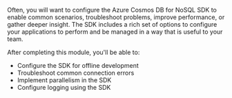 Often, you will want to configure the Azure Cosmos DB for NoSQL SDK to enable common scenarios, troubleshoot problems, improve performance, or gather deeper insight. The SDK includes a rich set of options to configure your applications to perform and be managed in a way that is useful to your team.

After completing this module, you'll be able to:

- Configure the SDK for offline development
- Troubleshoot common connection errors
- Implement parallelism in the SDK
- Configure logging using the SDK
